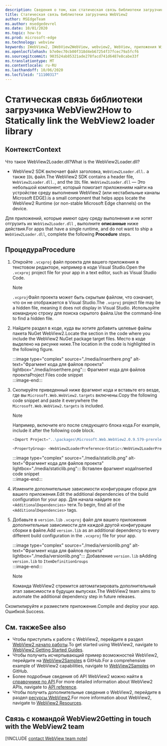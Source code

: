 ```yaml
---
description: Сведения о том, как статическая связь библиотеки загрузчика WebView2.
title: Статическая связь библиотеки загрузчика WebView2
author: MSEdgeTeam
ms.author: msedgedevrel
ms.date: 10/01/2020
ms.topic: how-to
ms.prod: microsoft-edge
ms.technology: webview
keywords: IWebView2, IWebView2WebView, webview2, WebView, приложения Win32, Win32, EDGE, ICoreWebView2, ICoreWebView2Host, элемент управления "веб-браузер", HTML Edge
ms.openlocfilehash: b7e0ec70cb00f318d4eb67254f37fcec79a5fcf6
ms.sourcegitcommit: 903524ab85321ade278facd741d6487e8cabe33f
ms.translationtype: MT
ms.contentlocale: ru-RU
ms.lasthandoff: 10/06/2020
ms.locfileid: "11100317"
---
```

# <span data-ttu-id="62960-104">Статическая связь библиотеки загрузчика WebView2</span><span class="sxs-lookup"><span data-stu-id="62960-104">How to Statically link the WebView2 loader library</span></span>  

## <span data-ttu-id="62960-105">Контекст</span><span class="sxs-lookup"><span data-stu-id="62960-105">Context</span></span>  

<span data-ttu-id="62960-106">Что такое WebView2Loader.dll?</span><span class="sxs-lookup"><span data-stu-id="62960-106">What is the WebView2Loader.dll?</span></span>  

*   <span data-ttu-id="62960-107">WebView2 SDK включает файл заголовка, `WebView2Loader.dll.` а также `IDL` файл.</span><span class="sxs-lookup"><span data-stu-id="62960-107">The WebView2 SDK contains a header file, `WebView2Loader.dll.`, and the `IDL` file.</span></span> `WebView2Loader.dll` <span data-ttu-id="62960-108">— Это небольшой компонент, который помогает приложениям найти на устройстве среду выполнения WebView2 (или нестабильные каналы Microsoft EDGE).</span><span class="sxs-lookup"><span data-stu-id="62960-108">is a small component that helps apps locate the WebView2 Runtime (or non-stable Microsoft Edge channels) on the device.</span></span>  

<span data-ttu-id="62960-109">Для приложений, которые имеют одну среду выполнения и не хотят отгрузить их `WebView2Loader.dll` , выполните **описанные** ниже действия.</span><span class="sxs-lookup"><span data-stu-id="62960-109">For apps that have a single runtime, and do not want to ship a `WebView2Loader.dll`, complete the following **Procedure** steps.</span></span>  

## <span data-ttu-id="62960-110">Процедура</span><span class="sxs-lookup"><span data-stu-id="62960-110">Procedure</span></span>  

1.  <span data-ttu-id="62960-111">Откройте `.vcxproj` файл проекта для вашего приложения в текстовом редакторе, например в коде Visual Studio.</span><span class="sxs-lookup"><span data-stu-id="62960-111">Open the `.vcxproj` project file for your app in a text editor, such as Visual Studio Code.</span></span>  
    
    > [!NOTE]
    > <span data-ttu-id="62960-112">`.vcproj`Файл проекта может быть скрытым файлом, что означает, что он не отображается в Visual Studio.</span><span class="sxs-lookup"><span data-stu-id="62960-112">The `.vcproj` project file may be a hidden file, meaning it does not display in Visual Studio.</span></span>  <span data-ttu-id="62960-113">Используйте командную строку для поиска скрытого файла.</span><span class="sxs-lookup"><span data-stu-id="62960-113">Use the command-line to find a hidden file.</span></span>  
    
1.  <span data-ttu-id="62960-114">Найдите раздел в коде, куда вы хотите добавить целевые файлы пакета NuGet WebView2.</span><span class="sxs-lookup"><span data-stu-id="62960-114">Locate the section in the code where you include the WebView2 NuGet package target files.</span></span>  <span data-ttu-id="62960-115">Место в коде выделено на рисунке ниже.</span><span class="sxs-lookup"><span data-stu-id="62960-115">The location in the code is highlighted in the following figure.</span></span>  
    
    :::image type="complex" source="./media/inserthere.png" alt-text="Фрагмент кода для файлов проекта" lightbox="./media/inserthere.png"::: 
       <span data-ttu-id="62960-117">Фрагмент кода для файлов проекта</span><span class="sxs-lookup"><span data-stu-id="62960-117">Project Files code snippet</span></span>  
    :::image-end:::  
    
1.  <span data-ttu-id="62960-118">Скопируйте приведенный ниже фрагмент кода и вставьте его везде, где вы `Microsoft.Web.WebView2.targets` включены.</span><span class="sxs-lookup"><span data-stu-id="62960-118">Copy the following code snippet and paste it everywhere the `Microsoft.Web.WebView2.targets` is included.</span></span>  

    > [!NOTE]
    > <span data-ttu-id="62960-119">Например, включите его после следующего блока кода.</span><span class="sxs-lookup"><span data-stu-id="62960-119">For example, include it after the following code block.</span></span>  
    > 
    > ```csharp
    > <Import Project="..\packages\Microsoft.Web.WebView2.0.9.579-prerelease\build\native\Microsoft.Web.WebView2.targets" Condition="Exists('..\packages\Microsoft.Web.WebView2.0.9.579-prerelease\build\native\Microsoft.Web.WebView2.targets')" />
    > ```  
    
    ```csharp
    <PropertyGroup> <WebView2LoaderPreference>Static</WebView2LoaderPreference> </PropertyGroup>
    ```
    
    :::image type="complex" source="./media/staticlib.png" alt-text="Фрагмент кода для файлов проекта" lightbox="./media/staticlib.png"::: 
       <span data-ttu-id="62960-121">Вставлен фрагмент кода</span><span class="sxs-lookup"><span data-stu-id="62960-121">Inserted code snippet</span></span>  
    :::image-end:::  
    
1.  <span data-ttu-id="62960-122">Измените дополнительные зависимости конфигурации сборки для вашего приложения.</span><span class="sxs-lookup"><span data-stu-id="62960-122">Edit the additional dependencies of the build configuration for your app.</span></span>  <span data-ttu-id="62960-123">Для начала найдите все `<AdditionalDependencies>` теги.</span><span class="sxs-lookup"><span data-stu-id="62960-123">To begin, find all of the `<AdditionalDependencies>` tags.</span></span>  
1.  <span data-ttu-id="62960-124">Добавьте в `version.lib` `.vcxproj` файл для вашего приложения дополнительные зависимости для каждой другой конфигурации сборки в файле.</span><span class="sxs-lookup"><span data-stu-id="62960-124">Add `version.lib` as an additional dependency to every different build configuration in the `.vcxproj` file for your app.</span></span>  
    
    :::image type="complex" source="./media/versionlib.png" alt-text="Фрагмент кода для файлов проекта" lightbox="./media/versionlib.png"::: 
       <span data-ttu-id="62960-126">Добавление `version.lib` в</span><span class="sxs-lookup"><span data-stu-id="62960-126">Adding `version.lib` to</span></span> `ItemDefinitionGroups`  
    :::image-end:::  
    
    > [!NOTE]
    > <span data-ttu-id="62960-127">Команда WebView2 стремится автоматизировать дополнительный этап зависимости в будущих выпусках.</span><span class="sxs-lookup"><span data-stu-id="62960-127">The WebView2 team aims to automate the additional dependency step in future releases.</span></span>  
    
<span data-ttu-id="62960-128">Скомпилируйте и разместите приложение.</span><span class="sxs-lookup"><span data-stu-id="62960-128">Compile and deploy your app.</span></span>  <span data-ttu-id="62960-129">Ошибкой.</span><span class="sxs-lookup"><span data-stu-id="62960-129">Success.</span></span>  

## <span data-ttu-id="62960-130">См. также</span><span class="sxs-lookup"><span data-stu-id="62960-130">See also</span></span>  

*   <span data-ttu-id="62960-131">Чтобы приступить к работе с WebView2, перейдите в раздел [WebView2 начало работы][Webview2MainGettingStarted].</span><span class="sxs-lookup"><span data-stu-id="62960-131">To get started using WebView2, navigate to [WebView2 Getting Started Guides][Webview2MainGettingStarted].</span></span>  
*   <span data-ttu-id="62960-132">Чтобы получить исчерпывающий пример возможностей WebView2, перейдите на [WebView2Samples][GithubMicrosoftedgeWebview2samples] в GitHub.</span><span class="sxs-lookup"><span data-stu-id="62960-132">For a comprehensive example of WebView2 capabilities, navigate to [WebView2Samples][GithubMicrosoftedgeWebview2samples] on GitHub.</span></span>
*   <span data-ttu-id="62960-133">Более подробные сведения об API WebView2 можно найти в [справочнике по API][Webview2ApiReference].</span><span class="sxs-lookup"><span data-stu-id="62960-133">For more detailed information about WebView2 APIs, navigate to [API reference][Webview2ApiReference].</span></span>
*   <span data-ttu-id="62960-134">Чтобы получить дополнительные сведения о WebView2, перейдите в раздел [ресурсы WebView2][Webview2MainNextSteps].</span><span class="sxs-lookup"><span data-stu-id="62960-134">For more information about WebView2, navigate to [WebView2 Resources][Webview2MainNextSteps].</span></span>

## <span data-ttu-id="62960-135">Связь с командой WebView2</span><span class="sxs-lookup"><span data-stu-id="62960-135">Getting in touch with the WebView2 team</span></span>  

[!INCLUDE [contact WebView team note](../includes/contact-webview-team-note.md)]  

<!-- links -->  

[DevtoolsGuideChromiumMain]: ../../devtools-guide-chromium.md "Инструменты разработчика Microsoft EDGE (Chromium) | Документы Microsoft"  

[Webview2ReferenceDotnet09628MicrosoftWebWebview2CoreCorewebview2environmentoptionsAdditionalbrowserarguments]: ../reference/dotnet/0-9-628/microsoft-web-webview2-core-corewebview2environmentoptions.md#additionalbrowserarguments "Класс AdditionalBrowserArguments-0.9.515-Microsoft. Web. WebView2. Core. CoreWebView2EnvironmentOptions | Документы Microsoft"  
[Webview2ReferenceWin3209622Webview2IdlParameters]: ../reference/win32/0-9-622/webview2-idl.md#createcorewebview2environment  "CreateCoreWebView2Environment-Globals | Документы Microsoft"  
[Webview2ApiReference]: ../webview2-api-reference.md "Справочник по API Microsoft Edge WebView2 | Документы Microsoft"  
[Webview2MainNextSteps]: ../index.md#next-steps "Дальнейшие действия — введение в Microsoft Edge WebView2 (Предварительная версия) | Документы Microsoft"  
[Webview2MainGettingStarted]: ../index.md#getting-started "Приступая к работе: знакомство с Microsoft Edge WebView2 (Предварительная версия) | Документы Microsoft"  

[GithubMicrosoftedgeWebviewfeedbackMain]: https://github.com/MicrosoftEdge/WebViewFeedback "WebView Feedback-MicrosoftEdge/WebViewFeedback | GitHub"  
[GithubMicrosoftedgeWebview2samples]: https://github.com/MicrosoftEdge/WebView2Samples "WebView2 Samples-MicrosoftEdge/WebView2Samples | GitHub"  

[GithubMicrosoftVscodeJSDebugWhatsNew]: https://github.com/microsoft/vscode-js-debug#whats-new "Новые возможности -Отладчик JavaScript для Visual Studio Code-Microsoft/vscode-JS-Debug | GitHub"  

[GithubMicrosoftVscodeEdgeDebug2ReadmeChromiumWebviewApplications]: https://github.com/microsoft/vscode-edge-debug2/blob/master/README.md#microsoft-edge-chromium-webview-applications "Microsoft EDGE (Chromium) WebView Applications-Debugger (код Visual Studio) — отладчик для Microsoft Edge-Microsoft/vscode-Edge-debug2 | GitHub"  
